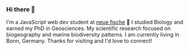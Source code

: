 ### Hi there 👋

I'm a JavaScript web dev student at [neue fische](https://www.neuefische.de/) 🚀 
I studied Biology and earned my PhD in Geosciences. My scientific research focused on biogeography and marine biodiversity patterns.
I am currently living in Bonn, Germany. 
Thanks for visiting and I'd love to connect!

<!--
**MeenaFoerderer/MeenaFoerderer** is a ✨ _special_ ✨ repository because its `README.md` (this file) appears on your GitHub profile.

Here are some ideas to get you started:

- 🔭 I’m currently working on ...
- 🌱 I’m currently learning ...
- 👯 I’m looking to collaborate on ...
- 🤔 I’m looking for help with ...
- 💬 Ask me about ...
- 📫 How to reach me: ...
- 😄 Pronouns: ...
- ⚡ Fun fact: ...
-->

